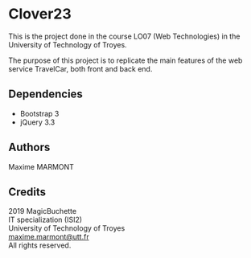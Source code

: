 # Clover23

This is the project done in the course LO07 (Web Technologies) in the University of Technology of Troyes.
  
The purpose of this project is to replicate the main features of the web service TravelCar, both front and back end.


## Dependencies
- Bootstrap 3
- jQuery 3.3


## Authors
Maxime MARMONT


## Credits
2019 MagicBuchette  
IT specialization (ISI2)  
University of Technology of Troyes   
[maxime.marmont@utt.fr](mailto:maxime.marmont@utt.fr)  
All rights reserved.
